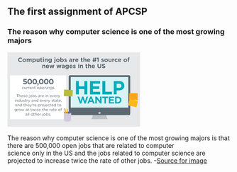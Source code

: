 ## The first assignment of APCSP

### The reason why computer science is one of the most growing majors
![stats_image](https://github.com/taism-ap/first-apcsp-assignment-jeed123456789/blob/master/download.png)

  The reason why computer science is one of the most growing majors is that there are 500,000 open jobs that are related to computer  
  science only in the US and the jobs related to computer science are projected to increase twice the rate of other jobs.
  -[Source for image](https://code.org/promote)

